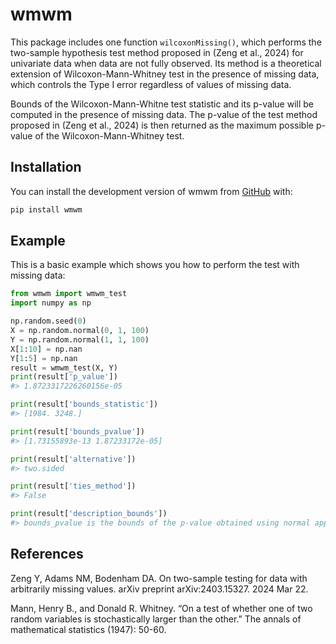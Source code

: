
<!-- README.md is generated from README.Rmd. Please edit that file -->

# wmwm

<!-- badges: start -->
<!-- badges: end -->

This package includes one function `wilcoxonMissing()`, which performs
the two-sample hypothesis test method proposed in (Zeng et al., 2024)
for univariate data when data are not fully observed. Its method is a
theoretical extension of Wilcoxon-Mann-Whitney test in the presence of
missing data, which controls the Type I error regardless of values of
missing data.

Bounds of the Wilcoxon-Mann-Whitne test statistic and its p-value will
be computed in the presence of missing data. The p-value of the test
method proposed in (Zeng et al., 2024) is then returned as the maximum
possible p-value of the Wilcoxon-Mann-Whitney test.

## Installation

You can install the development version of wmwm from
[GitHub](https://github.com/) with:

``` sh
pip install wmwm
```

## Example

This is a basic example which shows you how to perform the test with
missing data:

``` python
from wmwm import wmwm_test
import numpy as np

np.random.seed(0)
X = np.random.normal(0, 1, 100)
Y = np.random.normal(1, 1, 100)
X[1:10] = np.nan
Y[1:5] = np.nan
result = wmwm_test(X, Y)
print(result['p_value'])
#> 1.8723317226260156e-05
```

``` python
print(result['bounds_statistic'])
#> [1984. 3248.]
```

``` python
print(result['bounds_pvalue'])
#> [1.73155893e-13 1.87233172e-05]
```

``` python
print(result['alternative'])
#> two.sided
```

``` python
print(result['ties_method'])
#> False
```

``` python
print(result['description_bounds'])
#> bounds_pvalue is the bounds of the p-value obtained using normal approximation with continuity correction
```

## References

Zeng Y, Adams NM, Bodenham DA. On two-sample testing for data with
arbitrarily missing values. arXiv preprint arXiv:2403.15327. 2024 Mar
22.

Mann, Henry B., and Donald R. Whitney. “On a test of whether one of two
random variables is stochastically larger than the other.” The annals of
mathematical statistics (1947): 50-60.
